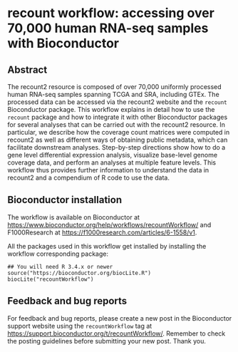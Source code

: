 # recount workflow: accessing over 70,000 human RNA-seq samples with Bioconductor

## Abstract

The recount2 resource is composed of over 70,000 uniformly processed human RNA-seq samples spanning TCGA and SRA, including GTEx. The processed data can be accessed via the recount2 website and the `recount` Bioconductor package. This workflow explains in detail how to use the `recount` package and how to integrate it with other Bioconductor packages for several analyses that can be carried out with the recount2 resource. In particular, we describe how the coverage count matrices were computed in recount2 as well as different ways of obtaining public metadata, which can facilitate downstream analyses. Step-by-step directions show how to do a gene level differential expression analysis, visualize base-level genome coverage data, and perform an analyses at multiple feature levels. This workflow thus provides further information to understand the data in recount2 and a compendium of R code to use the data.

## Bioconductor installation 

The workflow is available on Bioconductor at https://www.bioconductor.org/help/workflows/recountWorkflow/ and F1000Research at https://f1000research.com/articles/6-1558/v1.

All the packages used in this workflow get installed by installing the workflow corresponding package:

```{r}
## You will need R 3.4.x or newer
source("https://bioconductor.org/biocLite.R")
biocLite("recountWorkflow")
```

## Feedback and bug reports

For feedback and bug reports, please create a new post in the Bioconductor support website using the `recountWorkflow` tag at https://support.bioconductor.org/t/recountWorkflow/. Remember to check the posting guidelines before submitting your new post. Thank you.
